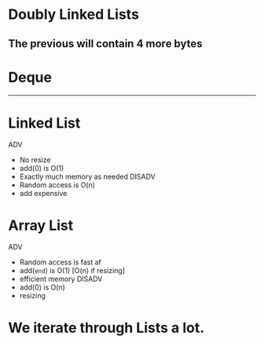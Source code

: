# Doubly Linked Lists
## The previous will contain 4 more bytes

# Deque


---

# Linked List
ADV
- No resize
- add(0) is O(1)
- Exactly much memory as needed
DISADV
- Random access is O(n)
- add expensive

# Array List
ADV
- Random access is fast af
- add(`end`) is O(1) [O(n) if resizing]
- efficient memory
DISADV
- add(0) is O(n)
- resizing

# We iterate through Lists a lot.